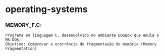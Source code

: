 # operating-systems

### MEMORY_F.C:
    Programa em linguagem C, desenvolvido no ambiente DOSBox que emula o MS-DOS;
    Objetivo: Comprovar a ocorrência da fragmentação de memória (Memory Fragmentation)
 
